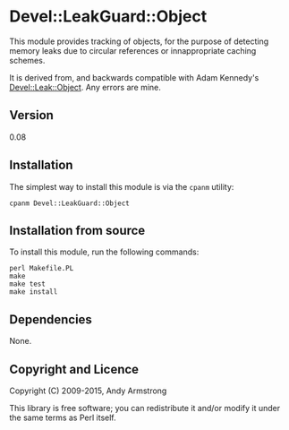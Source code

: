 # Devel::LeakGuard::Object

This module provides tracking of objects, for the purpose of detecting memory
leaks due to circular references or innappropriate caching schemes.

It is derived from, and backwards compatible with Adam Kennedy's
[Devel::Leak::Object](https://metacpan.org/pod/Devel::Leak::Object). Any
errors are mine.

## Version

0.08

## Installation

The simplest way to install this module is via the `cpanm` utility:

    cpanm Devel::LeakGuard::Object

## Installation from source

To install this module, run the following commands:

    perl Makefile.PL
    make
    make test
    make install

## Dependencies

None.

## Copyright and Licence

Copyright (C) 2009-2015, Andy Armstrong

This library is free software; you can redistribute it and/or modify
it under the same terms as Perl itself.

